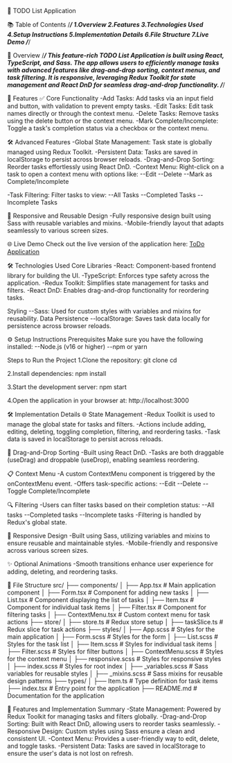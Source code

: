 📝 TODO List Application


📚 Table of Contents
/*******************************/
1.Overview
2.Features
3.Technologies Used
4.Setup Instructions
5.Implementation Details
6.File Structure
7.Live Demo
/*******************************/


🧐 Overview
/*******************************/
This feature-rich TODO List Application is built using React, TypeScript, and Sass. The app allows users to efficiently manage tasks with advanced features like drag-and-drop sorting, context menus, and task filtering. It is responsive, leveraging Redux Toolkit for state management and React DnD for seamless drag-and-drop functionality.
/*******************************/


🚀 Features
✅ Core Functionality
-Add Tasks: Add tasks via an input field and button, with validation to prevent empty tasks.
-Edit Tasks: Edit task names directly or through the context menu.
-Delete Tasks: Remove tasks using the delete button or the context menu.
-Mark Complete/Incomplete: Toggle a task's completion status via a checkbox or the context menu.


🛠 Advanced Features
-Global State Management: Task state is globally managed using Redux Toolkit.
-Persistent Data: Tasks are saved in localStorage to persist across browser reloads.
-Drag-and-Drop Sorting: Reorder tasks effortlessly using React DnD.
-Context Menu: Right-click on a task to open a context menu with options like:
     --Edit
     --Delete
     --Mark as Complete/Incomplete

-Task Filtering: Filter tasks to view:
     --All Tasks
     --Completed Tasks
     --Incomplete Tasks


📱 Responsive and Reusable Design
-Fully responsive design built using Sass with reusable variables and mixins.
-Mobile-friendly layout that adapts seamlessly to various screen sizes.


🌐 Live Demo
Check out the live version of the application here:
[ToDo Application](https://todotypescriptredux.netlify.app/)


🛠️ Technologies Used
Core Libraries
-React: Component-based frontend library for building the UI.
-TypeScript: Enforces type safety across the application.
-Redux Toolkit: Simplifies state management for tasks and filters.
-React DnD: Enables drag-and-drop functionality for reordering tasks.


Styling
--Sass: Used for custom styles with variables and mixins for reusability.
Data Persistence
--localStorage: Saves task data locally for persistence across browser reloads.


⚙️ Setup Instructions
Prerequisites
Make sure you have the following installed:
--Node.js (v16 or higher)
--npm or yarn

Steps to Run the Project
1.Clone the repository:
git clone <repository-url>
cd <repository-directory>

2.Install dependencies:
npm install

3.Start the development server:
npm start

4.Open the application in your browser at:
http://localhost:3000


🛠️ Implementation Details
🌐 State Management
-Redux Toolkit is used to manage the global state for tasks and filters.
-Actions include adding, editing, deleting, toggling completion, filtering, and reordering tasks.
-Task data is saved in localStorage to persist across reloads.


🔄 Drag-and-Drop Sorting
-Built using React DnD.
-Tasks are both draggable (useDrag) and droppable (useDrop), enabling seamless reordering.


📋 Context Menu
-A custom ContextMenu component is triggered by the onContextMenu event.
-Offers task-specific actions:
     --Edit
     --Delete
     --Toggle Complete/Incomplete


🔍 Filtering
-Users can filter tasks based on their completion status:
     --All tasks
     --Completed tasks
     --Incomplete tasks
-Filtering is handled by Redux's global state.


🎨 Responsive Design
-Built using Sass, utilizing variables and mixins to ensure reusable and maintainable styles.
-Mobile-friendly and responsive across various screen sizes.


✨ Optional Animations
-Smooth transitions enhance user experience for adding, deleting, and reordering tasks.


📂 File Structure
src/
├── components/
│   ├── App.tsx          # Main application component
│   ├── Form.tsx         # Component for adding new tasks
│   ├── List.tsx         # Component displaying the list of tasks
│   ├── Item.tsx         # Component for individual task items
│   ├── Filter.tsx       # Component for filtering tasks
│   ├── ContextMenu.tsx  # Custom context menu for task actions
├── store/
│   ├── store.ts         # Redux store setup
│   ├── taskSlice.ts     # Redux slice for task actions
├── styles/
│   ├── App.scss         # Styles for the main application
│   ├── Form.scss        # Styles for the form
│   ├── List.scss        # Styles for the task list
│   ├── Item.scss        # Styles for individual task items
│   ├── Filter.scss      # Styles for filter buttons
│   ├── ContextMenu.scss # Styles for the context menu
│   ├── responsive.scss  # Styles for responsive styles
│   ├── index.scss       # Styles for root index
│   ├── _variables.scss  # Sass variables for reusable styles
│   ├── _mixins.scss     # Sass mixins for reusable design patterns
├── types/
│   ├── Item.ts          # Type definition for task items
├── index.tsx            # Entry point for the application
├── README.md            # Documentation for the application


🎯 Features and Implementation Summary
-State Management: Powered by Redux Toolkit for managing tasks and filters globally.
-Drag-and-Drop Sorting: Built with React DnD, allowing users to reorder tasks seamlessly.
-Responsive Design: Custom styles using Sass ensure a clean and consistent UI.
-Context Menu: Provides a user-friendly way to edit, delete, and toggle tasks.
-Persistent Data: Tasks are saved in localStorage to ensure the user's data is not lost on refresh.